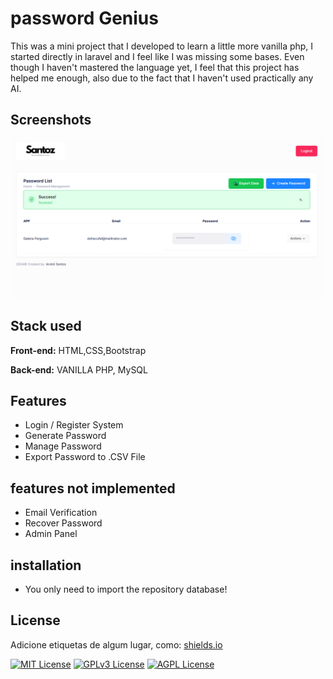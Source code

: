 
# **password Genius**

This was a mini project that I developed to learn a little more vanilla php, I started directly in laravel and I feel like I was missing some bases.
Even though I haven't mastered the language yet, I feel that this project has helped me enough, also due to the fact that I haven't used practically any AI.

## Screenshots

![App Screenshot](images/home_print.png)


## Stack used

**Front-end:** HTML,CSS,Bootstrap

**Back-end:** VANILLA PHP, MySQL 


## Features

- Login / Register System
- Generate Password
- Manage Password
- Export Password to .CSV File

## features not implemented

- Email Verification
- Recover Password
- Admin Panel

## installation

- You only need to import the repository database!
## License

Adicione etiquetas de algum lugar, como: [shields.io](https://shields.io/)

[![MIT License](https://img.shields.io/badge/License-MIT-green.svg)](https://choosealicense.com/licenses/mit/)
[![GPLv3 License](https://img.shields.io/badge/License-GPL%20v3-yellow.svg)](https://opensource.org/licenses/)
[![AGPL License](https://img.shields.io/badge/license-AGPL-blue.svg)](http://www.gnu.org/licenses/agpl-3.0)

